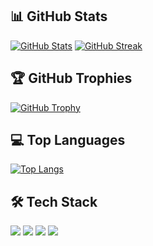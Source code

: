 <!-- # Hi there 👋 -->

<!--
**kyyxc/kyyxc** is a ✨ _special_ ✨ repository because its `README.md` (this file) appears on your GitHub profile.

Here are some ideas to get you started:

- 🔭 I’m currently working on ...
- 🌱 I’m currently learning ...
- 👯 I’m looking to collaborate on ...
- 🤔 I’m looking for help with ...
- 💬 Ask me about ...
- 📫 How to reach me: ...
- 😄 Pronouns: ...
- ⚡ Fun fact: ...
-->

<!--
Tools
<p> <img src="https://img.shields.io/badge/Python-3776AB?style=for-the-badge&logo=python&logoColor=white" /> <img src="https://img.shields.io/badge/Django-092E20?style=for-the-badge&logo=django&logoColor=white" /> <img src="https://img.shields.io/badge/Django_REST-FF1700?style=for-the-badge&logo=django&logoColor=white" /> <img src="https://img.shields.io/badge/PostgreSQL-4169E1?style=for-the-badge&logo=postgresql&logoColor=white" /> </p>
-->

<!--
[![GitHub Streak](https://github-readme-streak-stats.herokuapp.com?user=kyyxc&theme=discord-old-blurple&hide_border=true&date_format=j%20M%5B%20Y%5D&mode=weekly)](https://git.io/streak-stats) -->

## 📊 GitHub Stats

[![GitHub Stats](https://github-readme-stats.vercel.app/api?username=kyyxc&show_icons=true&theme=soft-dark&hide_border=true&bg_color=1e1e2e&text_color=cdd6f4&icon_color=cba6f7&title_color=94e2d5)](https://github.com/kyyxc)
[![GitHub Streak](https://github-readme-streak-stats.herokuapp.com?user=kyyxc&theme=soft-dark&hide_border=true&background=1e1e2e&stroke=1e1e2e&ring=94e2d5&fire=cba6f7&currStreakNum=cdd6f4&sideNums=cdd6f4&currStreakLabel=94e2d5&sideLabels=89b4fa&dates=6c7086)](https://git.io/streak-stats)

## 🏆 GitHub Trophies

[![GitHub Trophy](https://github-profile-trophy.vercel.app/?username=kyyxc&theme=soft-dark&row=2&column=4&margin-w=15&margin-h=15&no-bg=true)](https://github.com/kyyxc)

## 💻 Top Languages

[![Top Langs](https://github-readme-stats.vercel.app/api/top-langs/?username=kyyxc&layout=compact&theme=soft-dark&hide_border=true&bg_color=1e1e2e&text_color=cdd6f4&title_color=94e2d5)](https://github.com/kyyxc)

## 🛠️ Tech Stack

<p> <img src="https://img.shields.io/badge/Python-3776AB?style=for-the-badge&logo=python&logoColor=white" /> <img src="https://img.shields.io/badge/Django-092E20?style=for-the-badge&logo=django&logoColor=white" /> <img src="https://img.shields.io/badge/Django_REST-FF1700?style=for-the-badge&logo=django&logoColor=white" /> <img src="https://img.shields.io/badge/PostgreSQL-4169E1?style=for-the-badge&logo=postgresql&logoColor=white" /> </p>
